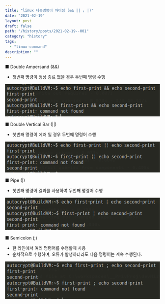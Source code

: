 ```yaml
---
title: "linux 다중명령어 차이점 (&& || ; |)"
date: "2021-02-19"
layout: post
draft: false
path: "/history/posts/2021-02-19--001"
category: "history"
tags:
  - "linux-command"
description: ""
---
```


<span class="title__sub1"> ■ Double Ampersand (&&) </span>
- 첫번째 명령이 <span class="text-mark__green">정상 종료</span> 했을 경우 두번째 명령 수행

![](./001-01.PNG)

<span class="title__sub1"> ■ Double Vertical Bar (||) </span>
- 첫번째 명령이 <span class="text-mark__green">에러</span> 일 경우 두번째 명령어 수행

![](./001-02.PNG)

<span class="title__sub1">■ Pipe (|)</span>
- 첫번째 명령어 결과를 사용하여 두번째 명령어 수행

![](./001-03.PNG)

<span class="title__sub1">■ Semicolon (;)</span>
- 한 라인에서 여러 명령어를 수행할때 사용
- 순차적으로 수행하며, <span class="text-mark__green">오류가 발생하더라도 다음 명령어는 계속 수행</span>된다.

![](./001-04.PNG)
